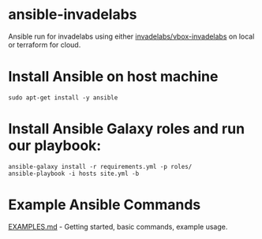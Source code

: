 ansible-invadelabs
==================
Ansible run for invadelabs using either [invadelabs/vbox-invadelabs](https://github.com/invadelabs/vbox-invadelabs) on local or terraform for cloud.

# Install Ansible on host machine
~~~
sudo apt-get install -y ansible
~~~

# Install Ansible Galaxy roles and run our playbook:
~~~
ansible-galaxy install -r requirements.yml -p roles/
ansible-playbook -i hosts site.yml -b
~~~

# Example Ansible Commands
[EXAMPLES.md](EXAMPLES.md) - Getting started, basic commands, example usage.
